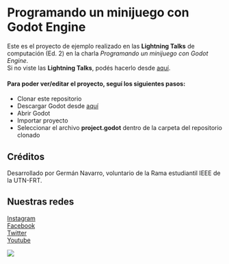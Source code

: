 # Programando un minijuego con Godot Engine 

Este es el proyecto de ejemplo realizado en las **Lightning Talks** de computación (Ed. 2) en la charla *Programando un minijuego con Godot Engine*.  
Si no viste las **Lightning Talks**, podés hacerlo desde [aquí](https://www.youtube.com/watch?v=U51TUMqFy_4).

#### Para poder ver/editar el proyecto, seguí los siguientes pasos:
- Clonar este repositorio
- Descargar Godot desde [aquí](https://godotengine.org/download)
- Abrir Godot
- Importar proyecto
- Seleccionar el archivo **project.godot** dentro de la carpeta del repositorio clonado

## Créditos

Desarrollado por Germán Navarro, voluntario de la Rama estudiantil IEEE de la UTN-FRT.

## Nuestras redes

[Instagram](https://www.instagram.com/ieeetucuman/)  
[Facebook](https://www.facebook.com/ieeetucuman/)  
[Twitter](https://twitter.com/ieeetucuman)  
[Youtube](https://www.youtube.com/channel/UCc-iWJD8BvPrja2dmuAnQgQ)  

![](https://ieeetucuman.s3.sa-east-1.amazonaws.com/Logo%20medios%20digitales.png?response-content-disposition=inline&X-Amz-Security-Token=IQoJb3JpZ2luX2VjEPT%2F%2F%2F%2F%2F%2F%2F%2F%2F%2FwEaCXNhLWVhc3QtMSJGMEQCIF3HDWU9y6Tuq2zRP6psy2A8xghWGf2W%2BZdC2JORqzY1AiBuk7BUBIzB%2FVI%2FPGg6SCftD4ZpyyeYelo5whtiDmM%2FXSr4AQhtEAAaDDMzNzUzMzU3Njc0MCIMX1vdtEYCSRo%2B%2FSvCKtUB2kbCOtkioq9aBTJOZ1JZCthqJTtZTS7R3roQoIfeMb9HnOre1n2FvxhEdOj4OZOvKEcNXWXmjoGRhrd6ulC5PLmrNDJZOAMcbQWU%2FoRhq3Sv%2FInECc64v0MgdHSGMIfCYUsAHMHMwU9c%2Bbr6u%2F5KwR%2FGgF2IjOjlIoMaBJL5mNzkrnQFLKKX%2BmcAsZV8ToTwzEOLeg9sU2Gwv1fWJStYbVgrw0xBZEXbFKlrfx4N29SX9QBZ%2F5HS4QGdY9pUMIPm5fkgvXENEa88WkR6bqCACZ%2Fp1yXAMJGlkfcFOvcCWZY0azKuS1k%2BYOSizwIkJCVge0uC5srQBp5ieTg6ZrRAroV%2BA7bzAOUed82aj%2BowXCOXxFstw0mNWSjtKL7xQReAFXAlmnFQKC8nF%2FZwC9T0HPIcO4HNYPpM2okhLiCa4PvAE6jbSBcYhiQHTXGskeVTG115W3fS7ykcnCtG4dol4bO9n%2BMqvujQ2%2FEiXYVpcmazl4UQPrFgMk70OjuazWLwJiU54xbrmvHSoB0%2B6TGqZoijUfIE40ucEPyG1eT9560yRnzHHq8G4CPyGJ4zzwCPWOTUsVfrvVQ8qV42iSOJJ0DrDDu%2B6MMrPB6%2Fbv7%2BOg9aLhupf2LLKnjQclV3v%2B0i9baU2bvhGzdkfCNgIWA1hHK7X74Zop7lkG13ihIJ3OPSfCt6DLppQIMVelVwwTA9L6NjuMmFImNShJVOQttge%2B896%2Fk%2BCVhDtxGG226qyltwFvN9EbbGdlw1cqpE7X%2FCnW4l%2B8BenIE8WVVGz%2FOxtKCrp4Uh&X-Amz-Algorithm=AWS4-HMAC-SHA256&X-Amz-Date=20200613T042413Z&X-Amz-SignedHeaders=host&X-Amz-Expires=300&X-Amz-Credential=ASIAU5FURUYSCNSWMJXB%2F20200613%2Fsa-east-1%2Fs3%2Faws4_request&X-Amz-Signature=c6b508d436964a4264758ec37426332ef4a6ee6901d78d9b630181a523512398)